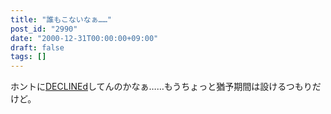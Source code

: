 ```yaml
---
title: "誰もこないなぁ……"
post_id: "2990"
date: "2000-12-31T00:00:00+09:00"
draft: false
tags: []
---
```



ホントに[DECLINEd](/tag/declined)してんのかなぁ……もうちょっと猶予期間は設けるつもりだけど。
